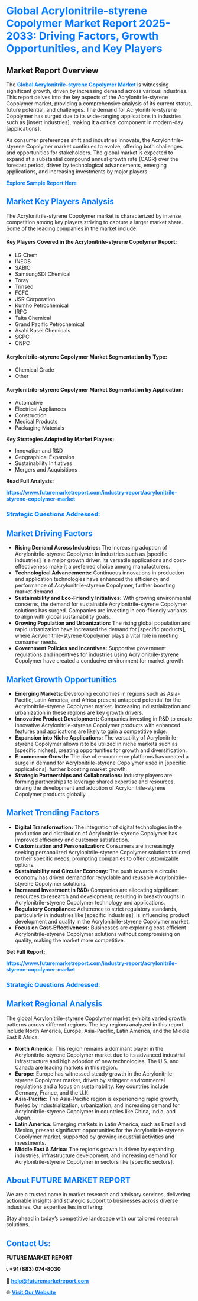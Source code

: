 <h1 style="color: #007BFF;">Global Acrylonitrile-styrene Copolymer Market Report 2025-2033: Driving Factors, Growth Opportunities, and Key Players</h1>

<section id="overview">
<h2>Market Report Overview</h2>
<p>The <a href="https://www.futuremarketreport.com/industry-report/acrylonitrile-styrene-copolymer-market" style="color: #007BFF; text-decoration: none;"><strong>Global Acrylonitrile-styrene Copolymer Market</strong></a> is witnessing significant growth, driven by increasing demand across various industries. This report delves into the key aspects of the Acrylonitrile-styrene Copolymer market, providing a comprehensive analysis of its current status, future potential, and challenges. The demand for Acrylonitrile-styrene Copolymer has surged due to its wide-ranging applications in industries such as [insert industries], making it a critical component in modern-day [applications].</p>
<p>As consumer preferences shift and industries innovate, the Acrylonitrile-styrene Copolymer market continues to evolve, offering both challenges and opportunities for stakeholders. The global market is expected to expand at a substantial compound annual growth rate (CAGR) over the forecast period, driven by technological advancements, emerging applications, and increasing investments by major players.</p>
</section>

<section id="overview">
<p><a href="https://www.futuremarketreport.com/request-sample/reportId=57374" style="color: #007BFF; text-decoration: none;"><strong>Explore Sample Report Here</strong></a></p>
</section>

<section id="key-players">
<h2 style="color: #007BFF;">Market Key Players Analysis</h2>
<p>The Acrylonitrile-styrene Copolymer market is characterized by intense competition among key players striving to capture a larger market share. Some of the leading companies in the market include:</p>
<h4>Key Players Covered in the Acrylonitrile-styrene Copolymer Report:</h4>
<ul><li>LG Chem</li><li>INEOS</li><li>SABIC</li><li>SamsungSDI Chemical</li><li>Toray</li><li>Trinseo</li><li>FCFC</li><li>JSR Corporation</li><li>Kumho Petrochemical</li><li>IRPC</li><li>Taita Chemical</li><li>Grand Pacific Petrochemical</li><li>Asahi Kasei Chemicals</li><li>SGPC</li><li>CNPC</li></ul>
<h4>Acrylonitrile-styrene Copolymer Market Segmentation by Type:</h4>
<ul><li>Chemical Grade</li><li>Other</li></ul>

<h4>Acrylonitrile-styrene Copolymer Market Segmentation by Application:</h4>
<ul><li>Automative</li><li>Electrical Appliances</li><li>Construction</li><li>Medical Products</li><li>Packaging Materials</li></ul>
<p><strong>Key Strategies Adopted by Market Players:</strong></p>
<ul>
<li>Innovation and R&D</li>
<li>Geographical Expansion</li>
<li>Sustainability Initiatives</li>
<li>Mergers and Acquisitions</li>
</ul>
</section>

<section>
<p><strong>Read Full Analysis: </strong></p><a href="https://www.futuremarketreport.com/industry-report/acrylonitrile-styrene-copolymer-market" style="color: #007BFF; text-decoration: none;"><strong>https://www.futuremarketreport.com/industry-report/acrylonitrile-styrene-copolymer-market</strong></a>
<h3 style="color: #007BFF;">Strategic Questions Addressed:</h3>
</section>

<section id="driving-factors">
<h2 style="color: #007BFF;">Market Driving Factors</h2>
<ul>
<li><strong>Rising Demand Across Industries:</strong> The increasing adoption of Acrylonitrile-styrene Copolymer in industries such as [specific industries] is a major growth driver. Its versatile applications and cost-effectiveness make it a preferred choice among manufacturers.</li>
<li><strong>Technological Advancements:</strong> Continuous innovations in production and application technologies have enhanced the efficiency and performance of Acrylonitrile-styrene Copolymer, further boosting market demand.</li>
<li><strong>Sustainability and Eco-Friendly Initiatives:</strong> With growing environmental concerns, the demand for sustainable Acrylonitrile-styrene Copolymer solutions has surged. Companies are investing in eco-friendly variants to align with global sustainability goals.</li>
<li><strong>Growing Population and Urbanization:</strong> The rising global population and rapid urbanization have increased the demand for [specific products], where Acrylonitrile-styrene Copolymer plays a vital role in meeting consumer needs.</li>
<li><strong>Government Policies and Incentives:</strong> Supportive government regulations and incentives for industries using Acrylonitrile-styrene Copolymer have created a conducive environment for market growth.</li>
</ul>
</section>

<section id="growth-opportunities">
<h2 style="color: #007BFF;">Market Growth Opportunities</h2>
<ul>
<li><strong>Emerging Markets:</strong> Developing economies in regions such as Asia-Pacific, Latin America, and Africa present untapped potential for the Acrylonitrile-styrene Copolymer market. Increasing industrialization and urbanization in these regions are key growth drivers.</li>
<li><strong>Innovative Product Development:</strong> Companies investing in R&D to create innovative Acrylonitrile-styrene Copolymer products with enhanced features and applications are likely to gain a competitive edge.</li>
<li><strong>Expansion into Niche Applications:</strong> The versatility of Acrylonitrile-styrene Copolymer allows it to be utilized in niche markets such as [specific niches], creating opportunities for growth and diversification.</li>
<li><strong>E-commerce Growth:</strong> The rise of e-commerce platforms has created a surge in demand for Acrylonitrile-styrene Copolymer used in [specific applications], further boosting market growth.</li>
<li><strong>Strategic Partnerships and Collaborations:</strong> Industry players are forming partnerships to leverage shared expertise and resources, driving the development and adoption of Acrylonitrile-styrene Copolymer products globally.</li>
</ul>
</section>

<section id="trending-factors">
<h2 style="color: #007BFF;">Market Trending Factors</h2>
<ul>
<li><strong>Digital Transformation:</strong> The integration of digital technologies in the production and distribution of Acrylonitrile-styrene Copolymer has improved efficiency and customer satisfaction.</li>
<li><strong>Customization and Personalization:</strong> Consumers are increasingly seeking personalized Acrylonitrile-styrene Copolymer solutions tailored to their specific needs, prompting companies to offer customizable options.</li>
<li><strong>Sustainability and Circular Economy:</strong> The push towards a circular economy has driven demand for recyclable and reusable Acrylonitrile-styrene Copolymer solutions.</li>
<li><strong>Increased Investment in R&D:</strong> Companies are allocating significant resources to research and development, resulting in breakthroughs in Acrylonitrile-styrene Copolymer technology and applications.</li>
<li><strong>Regulatory Compliance:</strong> Adherence to strict regulatory standards, particularly in industries like [specific industries], is influencing product development and quality in the Acrylonitrile-styrene Copolymer market.</li>
<li><strong>Focus on Cost-Effectiveness:</strong> Businesses are exploring cost-efficient Acrylonitrile-styrene Copolymer solutions without compromising on quality, making the market more competitive.</li>
</ul>
</section>

<section>
<p><strong>Get Full Report: </strong></p><a href="https://www.futuremarketreport.com/industry-report/acrylonitrile-styrene-copolymer-market" style="color: #007BFF; text-decoration: none;"><strong>https://www.futuremarketreport.com/industry-report/acrylonitrile-styrene-copolymer-market</strong></a>
<h3 style="color: #007BFF;">Strategic Questions Addressed:</h3>
</section>


<section id="regional-analysis">
<h2 style="color: #007BFF;">Market Regional Analysis</h2>
<p>The global Acrylonitrile-styrene Copolymer market exhibits varied growth patterns across different regions. The key regions analyzed in this report include North America, Europe, Asia-Pacific, Latin America, and the Middle East & Africa:</p>
<ul>
<li><strong>North America:</strong> This region remains a dominant player in the Acrylonitrile-styrene Copolymer market due to its advanced industrial infrastructure and high adoption of new technologies. The U.S. and Canada are leading markets in this region.</li>
<li><strong>Europe:</strong> Europe has witnessed steady growth in the Acrylonitrile-styrene Copolymer market, driven by stringent environmental regulations and a focus on sustainability. Key countries include Germany, France, and the U.K.</li>
<li><strong>Asia-Pacific:</strong> The Asia-Pacific region is experiencing rapid growth, fueled by industrialization, urbanization, and increasing demand for Acrylonitrile-styrene Copolymer in countries like China, India, and Japan.</li>
<li><strong>Latin America:</strong> Emerging markets in Latin America, such as Brazil and Mexico, present significant opportunities for the Acrylonitrile-styrene Copolymer market, supported by growing industrial activities and investments.</li>
<li><strong>Middle East & Africa:</strong> The region’s growth is driven by expanding industries, infrastructure development, and increasing demand for Acrylonitrile-styrene Copolymer in sectors like [specific sectors].</li>
</ul>
</section>

<footer>
<h2 style="color: #007BFF;">About FUTURE MARKET REPORT</h2>
<p>We are a trusted name in market research and advisory services, delivering actionable insights and strategic support to businesses across diverse industries. Our expertise lies in offering:</p>

<p>Stay ahead in today’s competitive landscape with our tailored research solutions.</p>

<h2 style="color: #007BFF;">Contact Us:</h2>
<p><strong>FUTURE MARKET REPORT</strong></p>
<p>📞 <strong>+91 (883) 074-8030</strong></p>
<p>📧 <strong><a href="mailto:help@futuremarketreport.com" style="color: #007BFF;">help@futuremarketreport.com</a></strong></p>
<p>🌐 <strong><a href="https://www.futuremarketreport.com/" style="color: #007BFF;">Visit Our Website</a></strong></p>
</footer>